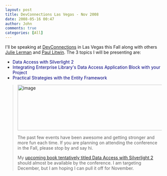 ```yaml
---
layout: post
title: DevConnections Las Vegas - Nov 2008
date: 2008-05-16 00:47
author: John
comments: true
categories: [All]
---
```

<p>I'll be speaking at <a href="http://www.devconnections.com">DevConnections</a> in Las Vegas this Fall along with others <a href="http://www.thedatafarm.com">Julie Lerman</a> and <a href="http://aspadvice.com/blogs/plitwin">Paul Litwin</a>. The 3 topics I will be presenting are:</p> <ul> <li><font color="#000080">Data Access with Silverlight 2</font> </li> <li><font color="#000080">Integrating Enterprise Library's Data Access Application Block with your Project</font> </li> <li><font color="#000080">Practical Strategies with the Entity Framework</font> </li></ul> <blockquote> <p><a href="http://www.devconnections.com/"><img style="border-right: 0px; border-top: 0px; border-left: 0px; border-bottom: 0px" height="147" alt="image" src="/wp-content/uploads/files/media/image/WindowsLiveWriter/DevConnectionsLasVegasNov2008_6E1/image_3.png" width="523" border="0"></a></p> <p>The past few events have been awesome and getting stronger and more fun each time. If you are planning on attending the conference in the Fall, please stop by and say hi. </p> <p>My <a href="/all/silverlight-2-book-cover-mock-up/">upcoming book tentatively titled Data Access with Silverlight 2</a> should almost be available by the conference. I am targeting December, but I am hoping I can pull it off for November.</p></blockquote>

